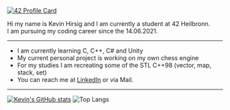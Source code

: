 [![42 Profile Card](https://1337-readme-xi.vercel.app/api/profile?cursus=42cursus&dark=true&leet_logo=hide&login=khirsig)](https://github.com/mohouyizme/1337-readme)

Hi my name is Kevin Hirsig and I am currently a student at 42 Heilbronn.  
I am pursuing my coding career since the 14.06.2021.

---

* I am currently learning C, C++, C# and Unity
* My current personal project is working on my own chess engine
* For my studies I am recreating some of the STL C++98 (vector, map, stack, set)
* You can reach me at [LinkedIn](https://www.linkedin.com/in/kevin-hirsig-149086213/) or via Mail.

---

[![Kevin's GitHub stats](https://github-readme-stats.vercel.app/api?username=khirsig&theme=tokyonight&hide_border=true)](https://github.com/anuraghazra/github-readme-stats)
![Top Langs](https://github-readme-stats.vercel.app/api/top-langs/?username=khirsig&layout=compact&theme=tokyonight&hide_border=true)
